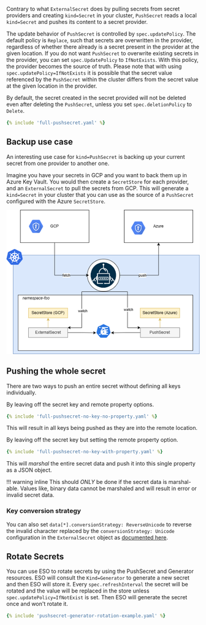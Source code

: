 
Contrary to what `ExternalSecret` does by pulling secrets from secret providers and creating `kind=Secret` in your cluster, `PushSecret` reads a local `kind=Secret` and pushes its content to a secret provider.

The update behavior of `PushSecret` is controlled by `spec.updatePolicy`. The default policy is `Replace`, such that secrets are overwritten in the provider, regardless of whether there already is a secret present in the provider at the given location. If you do not want `PushSecret` to overwrite existing secrets in the provider, you can set `spec.UpdatePolicy` to `IfNotExists`. With this policy, the provider becomes the source of truth. Please note that with using `spec.updatePolicy=IfNotExists` it is possible that the secret value referenced by the `PushSecret` within the cluster differs from the secret value at the given location in the provider.

By default, the secret created in the secret provided will not be deleted even after deleting the `PushSecret`, unless you set `spec.deletionPolicy` to `Delete`.


``` yaml
{% include 'full-pushsecret.yaml' %}
```

## Backup use case

An interesting use case for `kind=PushSecret` is backing up your current secret from one provider to another one.

Imagine you have your secrets in GCP and you want to back them up in Azure Key Vault. You would then create a `SecretStore` for each provider, and an `ExternalSecret` to pull the secrets from GCP. This will generate a `kind=Secret` in your cluster that you can use as the source of a `PushSecret` configured with the Azure `SecretStore`.

![PushSecretBackup](../pictures/diagrams-pushsecret-backup.png)

## Pushing the whole secret

There are two ways to push an entire secret without defining all keys individually.

By leaving off the secret key and remote property options.

```yaml
{% include 'full-pushsecret-no-key-no-property.yaml' %}
```

This will result in all keys being pushed as they are into the remote location.

By leaving off the secret key but setting the remote property option.

```yaml
{% include 'full-pushsecret-no-key-with-property.yaml' %}
```

This will _marshal_ the entire secret data and push it into this single property as a JSON object.

!!! warning inline
    This should _ONLY_ be done if the secret data is marshal-able. Values like, binary data cannot be marshaled and will result in error or invalid secret data.

### Key conversion strategy
You can also set `data[*].conversionStrategy: ReverseUnicode` to reverse the invalid character replaced by the `conversionStrategy: Unicode` configuration in the `ExternalSecret` object as [documented here](../guides/getallsecrets.md#avoiding-name-conflicts).

## Rotate Secrets

You can use ESO to rotate secrets by using the PushSecret and Generator resources. ESO will consult the `Kind=Generator` to generate a new secret and then ESO will store it.
Every `spec.refreshInterval` the secret will be rotated and the value will be replaced in the store unless `spec.updatePolicy=IfNotExist` is set. Then ESO will generate the secret once and won't rotate it.

```yaml
{% include 'pushsecret-generator-rotation-example.yaml' %}
```

